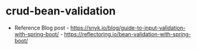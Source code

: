 # crud-bean-validation
- Reference Blog post - https://snyk.io/blog/guide-to-input-validation-with-spring-boot/
                      - https://reflectoring.io/bean-validation-with-spring-boot/
